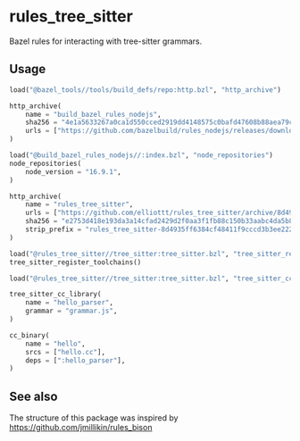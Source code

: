 # rules_tree_sitter

Bazel rules for interacting with tree-sitter grammars.

## Usage

```python
load("@bazel_tools//tools/build_defs/repo:http.bzl", "http_archive")

http_archive(
    name = "build_bazel_rules_nodejs",
    sha256 = "4e1a5633267a0ca1d550cced2919dd4148575c0bafd47608b88aea79c41b5ca3",
    urls = ["https://github.com/bazelbuild/rules_nodejs/releases/download/4.2.0/rules_nodejs-4.2.0.tar.gz"],
)

load("@build_bazel_rules_nodejs//:index.bzl", "node_repositories")
node_repositories(
    node_version = "16.9.1",
)

http_archive(
    name = "rules_tree_sitter",
    urls = ["https://github.com/elliottt/rules_tree_sitter/archive/8d4935ff6384cf48411f9cccd3b3ee22231a2893.tar.gz"],
    sha256 = "e2753d418e193da3a14cfad2429d2f0aa3f1fb88c150b33aabc4da5b8b6ba6fb",
    strip_prefix = "rules_tree_sitter-8d4935ff6384cf48411f9cccd3b3ee22231a2893",
)

load("@rules_tree_sitter//tree_sitter:tree_sitter.bzl", "tree_sitter_register_toolchains")
tree_sitter_register_toolchains()
```

```python
load("@rules_tree_sitter//tree_sitter:tree_sitter.bzl", "tree_sitter_cc_library")

tree_sitter_cc_library(
    name = "hello_parser",
    grammar = "grammar.js",
)

cc_binary(
    name = "hello",
    srcs = ["hello.cc"],
    deps = [":hello_parser"],
)
```

## See also

The structure of this package was inspired by
https://github.com/jmillikin/rules_bison
